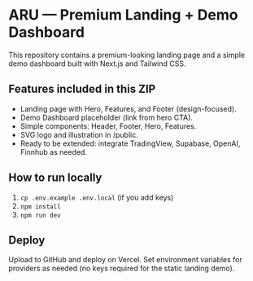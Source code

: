 # ARU — Premium Landing + Demo Dashboard

This repository contains a premium-looking landing page and a simple demo dashboard built with Next.js and Tailwind CSS.

## Features included in this ZIP
- Landing page with Hero, Features, and Footer (design-focused).
- Demo Dashboard placeholder (link from hero CTA).
- Simple components: Header, Footer, Hero, Features.
- SVG logo and illustration in /public.
- Ready to be extended: integrate TradingView, Supabase, OpenAI, Finnhub as needed.

## How to run locally
1. `cp .env.example .env.local` (if you add keys)
2. `npm install`
3. `npm run dev`

## Deploy
Upload to GitHub and deploy on Vercel. Set environment variables for providers as needed (no keys required for the static landing demo).
